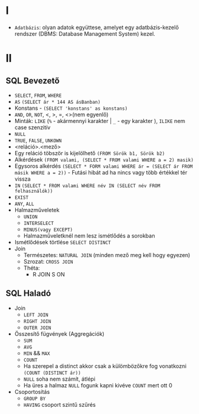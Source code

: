 # I

- `Adatbázis`: olyan adatok együttese, amelyet egy adatbázis-kezelő rendszer (DBMS: Database Management System) kezel.

# II

## SQL Bevezető

- `SELECT`, `FROM`, `WHERE`
- `AS` `(SELECT ár * 144 AS ásBanban)`
- Konstans - `(SELECT 'konstans' as konstans)`
- `AND`, `OR`, `NOT`, <, >, =, <>(nem egyenlő)
- Minták: `LIKE` (`%` - akármennyi karakter | `_` - egy karakter ), `ILIKE` nem case szenzitív
- `NULL`
- `TRUE`, `FALSE`, `UNKOWN`
- <reláció>.<mező>
- Egy reláció töbször is kijelölhető `(FROM Sörök b1, Sörök b2)`
- Alkérdések `(FROM valami, (SELECT * FROM valami WHERE a = 2) masik)`
- Egysoros alkérdés `(SELECT * FORM valami WHERE ár = (SELECT ár FROM másik WHERE a = 2))` - Futási hibát ad ha nincs vagy több értékkel tér vissza
- `IN` `(SELECT * FROM valami WHERE név IN (SELECT név FROM felhasználók))`
- `EXIST`
- `ANY`, `ALL`
- Halmazműveletek
    - `UNION`
    - `INTERSELECT`
    - `MINUS(vagy EXCEPT)`
    - Halmazműveletknél nem lesz ismétlődés a sorokban
- Ismétlődések törtlése `SELECT DISTINCT`
- Join
    - Természetes: `NATURAL JOIN` (minden mező meg kell hogy egyezen)
    - Szrozat: `CROSS JOIN`
    - Théta:
        - R JOIN S ON 

## SQL Haladó
- Join
    - `LEFT JOIN`
    - `RIGHT JOIN`
    - `OUTER JOIN`
- Összesítő fügvények (Aggregációk)
    - `SUM`
    - `AVG`
    - `MIN` && `MAX`
    - `COUNT`
    - Ha szerepel a distinct akkor csak a külömbözőkre fog vonatkozni `(COUNT (DISTINCT ár))`
    - `NULL` soha nem számít, átlépi
    - Ha üres a halmaz `NULL` fogunk kapni kivéve `COUNT` mert ott 0
- Csoportosítás
    - `GROUP BY`
    - `HAVING` csoport szintű szűrés
